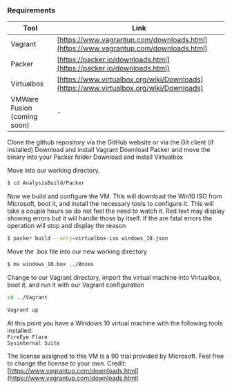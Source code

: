 ### Requirements
| Tool | Link |
| ------ | ------ |
| Vagrant | [https://www.vagrantup.com/downloads.html](https://www.vagrantup.com/downloads.html) |
| Packer | [https://packer.io/downloads.html](https://packer.io/downloads.html) |
| Virtualbox | [https://www.virtualbox.org/wiki/Downloads](https://www.virtualbox.org/wiki/Downloads) |
| VMWare Fusion (coming soon) | - |

Clone the github repository via the GitHub website or via the Git client (if installed)
Download and install Vagrant
Download Packer and move the binary into your Packer folder
Download and install Virtualbox

Move into our working directory.
```sh
$ cd AnalysisBuild/Packer
```
Now we build and configure the VM. This will download the Win10 ISO from Microsoft, boot it, and install the necessary tools to configure it. This will take a couple hours so do not feel the need to watch it. Red text may display showing errors but it will handle those by itself. If the are fatal errors the operation will stop and display the reason
```sh 
$ packer build --only=virtualbox-iso windows_10.json
```
Move the .box file into our new working directory
```sh 
$ mv windows_10.box ../Boxes
```
Change to our Vagrant directory, import the virtual machine into Virtualbox, boot it, and run it with our Vagrant configuration
```sh 
cd ../Vagrant
``` 
```sh
Vagrant up
```

At this point you have a Windows 10 virtual machine with the following tools installed:  
`FireEye Flare`  
`Sysinternal Suite`

The license assigned to this VM is a 90 trial provided by Microsoft. Feel free to change the license to your own.
Credit:
[https://www.vagrantup.com/downloads.html](https://www.vagrantup.com/downloads.html)
